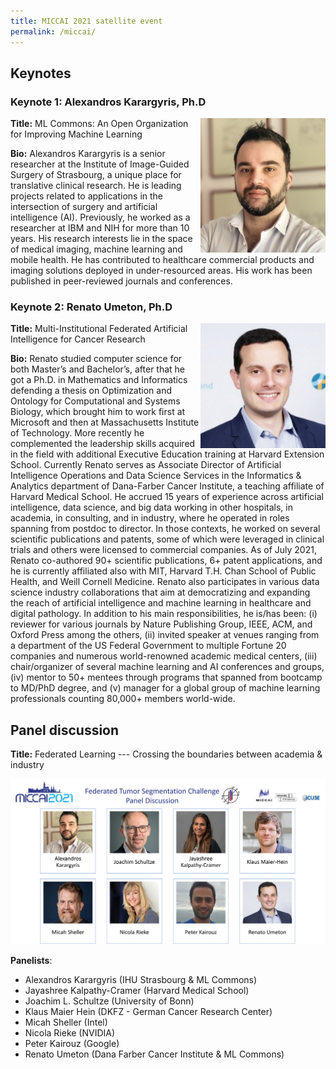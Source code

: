 ```yaml
---
title: MICCAI 2021 satellite event
permalink: /miccai/
---
```


<!-- <a href="https://www.miccai2021.org/en/">
   <img src="../img/miccai2021-logo.png" width="200">
</a> -->

## Keynotes

### Keynote 1: Alexandros Karargyris, Ph.D

<!-- ![Alexandros Karargyris](../img/Alex_Karagyris_Headshot.jpg) -->
<img style="float: right;" src="../img/Alex_Karagyris_Headshot.jpg" alt="headshot_ak" width="200" />

**Title:** ML Commons: An Open Organization for Improving Machine Learning

**Bio:** Alexandros Karargyris is a senior researcher at the Institute of Image-Guided Surgery of Strasbourg, a unique place for translative clinical research. He is leading projects related to applications in the intersection of surgery and artificial intelligence (AI). Previously, he worked as a researcher at IBM and NIH for more than 10 years. His research interests lie in the space of medical imaging, machine learning and mobile health. He has contributed to healthcare commercial products and imaging solutions deployed in under-resourced areas. His work has been published in peer-reviewed journals and conferences.

### Keynote 2: Renato Umeton, Ph.D

<img style="float: right;" src="../img/umeto.jpg" alt="headshot_ru" width="200"/>

**Title:** Multi-Institutional Federated Artificial Intelligence for Cancer Research

**Bio:** Renato studied computer science for both Master’s and Bachelor’s, after that he got a Ph.D. in Mathematics and Informatics defending a thesis on Optimization and Ontology for Computational and Systems Biology, which brought him to work first at Microsoft and then at Massachusetts Institute of Technology. More recently he complemented the leadership skills acquired in the field with additional Executive Education training at Harvard Extension School. Currently Renato serves as Associate Director of Artificial Intelligence Operations and Data Science Services in the Informatics & Analytics department of Dana-Farber Cancer Institute, a teaching affiliate of Harvard Medical School. He accrued 15 years of experience across artificial intelligence, data science, and big data working in other hospitals, in academia, in consulting, and in industry, where he operated in roles spanning from postdoc to director. In those contexts, he worked on several scientific publications and patents, some of which were leveraged in clinical trials and others were licensed to commercial companies. As of July 2021, Renato co-authored 90+ scientific publications, 6+ patent applications, and he is currently affiliated also with MIT, Harvard T.H. Chan School of Public Health, and Weill Cornell Medicine. Renato also participates in various data science industry collaborations that aim at democratizing and expanding the reach of artificial intelligence and machine learning in healthcare and digital pathology. In addition to his main responsibilities, he is/has been: (i) reviewer for various journals by Nature Publishing Group, IEEE, ACM, and Oxford Press among the others, (ii) invited speaker at venues ranging from a department of the US Federal Government to multiple Fortune 20 companies and numerous world-renowned academic medical centers, (iii) chair/organizer of several machine learning and AI conferences and groups, (iv) mentor to 50+ mentees through programs that spanned from bootcamp to MD/PhD degree, and (v) manager for a global group of machine learning professionals counting 80,000+ members world-wide.

## Panel discussion
**Title:** Federated Learning --- Crossing the boundaries between academia & industry

<img src="../img/panel_screenshot.png" alt="headshots_discussion" width="800"/>

**Panelists**:
- Alexandros Karargyris (IHU Strasbourg  &  ML Commons)
- Jayashree Kalpathy-Cramer (Harvard Medical School)
- Joachim L. Schultze (University of Bonn)
- Klaus Maier Hein (DKFZ - German Cancer Research Center)
- Micah Sheller (Intel)
- Nicola Rieke (NVIDIA)
- Peter Kairouz (Google)
- Renato Umeton (Dana Farber Cancer Institute  &  ML Commons)
